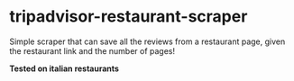# tripadvisor-restaurant-scraper
Simple scraper that can save all the reviews from a restaurant page, given the restaurant link and the number of pages!

**Tested on italian restaurants**
